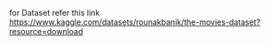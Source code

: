 for Dataset refer this link https://www.kaggle.com/datasets/rounakbanik/the-movies-dataset?resource=download
